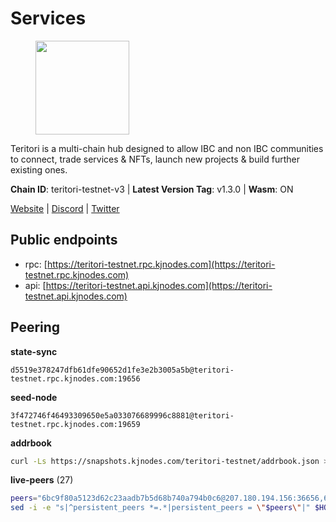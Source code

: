 # Services

<figure><img src="https://raw.githubusercontent.com/kj89/testnet_manuals/main/pingpub/logos/teritori.png" width="150" alt=""><figcaption></figcaption></figure>

Teritori is a multi-chain hub designed to allow IBC and non IBC communities  to connect, trade services & NFTs, launch new projects & build further existing ones.

**Chain ID**: teritori-testnet-v3 | **Latest Version Tag**: v1.3.0 | **Wasm**: ON

[Website](https://teritori.com) | [Discord](https://discord.gg/teritori) | [Twitter](https://twitter.com/TeritoriNetwork)


## Public endpoints

* rpc: [https://teritori-testnet.rpc.kjnodes.com](https://teritori-testnet.rpc.kjnodes.com)
* api: [https://teritori-testnet.api.kjnodes.com](https://teritori-testnet.api.kjnodes.com)

## Peering

**state-sync**

```text
d5519e378247dfb61dfe90652d1fe3e2b3005a5b@teritori-testnet.rpc.kjnodes.com:19656
```

**seed-node**

```text
3f472746f46493309650e5a033076689996c8881@teritori-testnet.rpc.kjnodes.com:19659
```

**addrbook**
```bash
curl -Ls https://snapshots.kjnodes.com/teritori-testnet/addrbook.json > $HOME/.teritorid/config/addrbook.json
```

**live-peers** (27)
```bash
peers="6bc9f80a5123d62c23aadb7b5d68b740a794b0c6@207.180.194.156:36656,6a94690aa76f7ffbfa1ee93c50dddfb571f159b6@5.189.130.43:19656,ccc59b8a55f9c6e7a24bd693e2796f781ea3a670@65.108.227.133:27656,5ae1012f9b0f4672d8152de903d115dd2f1a3ee3@65.21.170.3:27656,31413c99357d0cfc48a46767ade171db2ea0205e@135.181.138.160:46656,69012ce642095e15f588ddb154327633bb2ecb9c@65.109.39.223:26656,d5519e378247dfb61dfe90652d1fe3e2b3005a5b@65.109.68.190:19656,ec0c58dbfe67a12ea16951134e29a6566ac05add@185.217.125.98:26656,0e51ebd10636b48b69625677a5154b839ff3f557@65.108.43.116:56107,8ef4ef39a887861744717feacc350403387c4c56@65.109.38.54:21096,303666c503cd27161529692de701f5b2d3a2f043@65.109.23.114:15956,39a4dbd5a4199187bf4f6b30ac03156b3e3d7b29@65.21.139.170:20026,c89ecc57dc30addb7e9032684916725c25b2a6c5@162.55.103.44:26656,3614bc766d73bebf6b73737b6690af60e7f0683e@65.108.206.118:46656,ac94097daec8a32d4ed3f074f26f214cedfbb541@85.173.112.154:26656,53f69cd52a4b633179b9e762cf8d51f6696a27f6@51.159.141.148:26656,e78cee0e46927e483212e0313a35da6cc9151ed5@65.109.28.219:15956,d888e05bac5209df36bdeef3497c00c96367a04f@195.201.231.163:26656,e1b331c1f3cba509960c65d6c6bc9b49532bcbaa@65.109.85.170:27656,e1c50c477202e2f37643d044a6cde3c913f42230@65.108.71.92:54256,d590ca2f08c6793516c4923c0a62075c57f64b59@135.181.206.223:26656,bf100c1b6b44a6e96ab5691f3023cec3c27747fd@144.126.142.78:46656,15dd94f68c450da2c3b7c60b6364e3dce6f0cbf2@185.193.66.68:26641,0d19829b0dd1fc324cfde1f7bc15860c896b7ac1@65.108.121.240:27656,625b814af9f535b91a92727138838fde0174faff@65.108.124.172:27656,356fbd3263e387bea0528ac4bbbc89a83d52e9fa@65.21.134.202:26736,c56b132be41b247c9f8fa1f2addaca57f9946e29@75.119.159.159:44656"
sed -i -e "s|^persistent_peers *=.*|persistent_peers = \"$peers\"|" $HOME/.teritorid/config/config.toml
```
